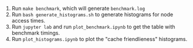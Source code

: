 1. Run `make benchmark`, which will generate `benchmark.log`
2. Run `bash generate_histograms.sh` to generate histograms for node access times.
3. Run `jupyter lab` and run `plot_benchmark.ipynb` to get the table with benchmark timings.
4. Run `plot_histograms.ipynb` to plot the "cache friendlieness" histograms.
